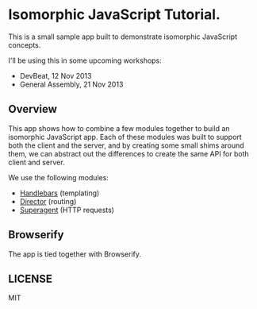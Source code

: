 Isomorphic JavaScript Tutorial.
===================

This is a small sample app built to demonstrate isomorphic JavaScript concepts.

I'll be using this in some upcoming workshops:

* DevBeat, 12 Nov 2013
* General Assembly, 21 Nov 2013

## Overview

This app shows how to combine a few modules together to build an isomorphic JavaScript app. Each of these modules was built to support both the client and the server, and by creating some small shims around them, we can abstract out the differences to create the same API for both client and server.

We use the following modules:

* [Handlebars](https://github.com/wycats/handlebars.js) (templating)
* [Director](https://github.com/flatiron/director) (routing)
* [Superagent](https://github.com/visionmedia/superagent) (HTTP requests)

## Browserify

The app is tied together with Browserify.

## LICENSE

MIT